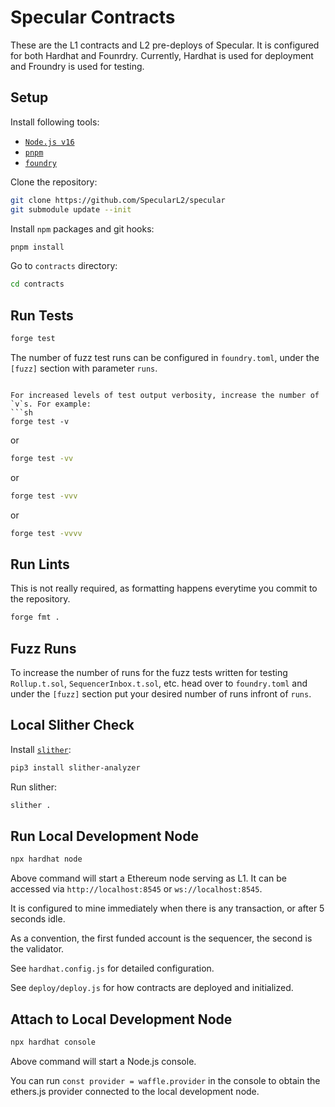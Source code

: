 # Specular Contracts

These are the L1 contracts and L2 pre-deploys of Specular. It is configured for both Hardhat and Founrdry.
Currently, Hardhat is used for deployment and Froundry is used for testing.

## Setup

Install following tools:

- [`Node.js v16`](https://nodejs.org/en/)
- [`pnpm`](https://pnpm.io/installation#using-corepack)
- [`foundry`](https://book.getfoundry.sh/getting-started/installation)

Clone the repository:

```sh
git clone https://github.com/SpecularL2/specular
git submodule update --init
```

Install `npm` packages and git hooks:

```sh
pnpm install
```

Go to `contracts` directory:

```sh
cd contracts
```

## Run Tests

```sh
forge test
```

The number of fuzz test runs can be configured in `foundry.toml`, under the `[fuzz]` section with parameter `runs`.
```

For increased levels of test output verbosity, increase the number of `v`s. For example:
```sh
forge test -v
```
or
```sh
forge test -vv
```
or
```sh
forge test -vvv
```
or
```sh
forge test -vvvv
```

## Run Lints

This is not really required, as formatting happens everytime you commit to the repository.

```sh
forge fmt .
```

## Fuzz Runs

To increase the number of runs for the fuzz tests written for testing `Rollup.t.sol`, `SequencerInbox.t.sol`, etc. head over to `foundry.toml` and under the `[fuzz]` section put your desired number of runs infront of `runs`.

## Local Slither Check

Install [`slither`](https://github.com/crytic/slither):

```sh
pip3 install slither-analyzer
```

Run slither:

```sh
slither .
```

## Run Local Development Node

```sh
npx hardhat node
```

Above command will start a Ethereum node serving as L1.
It can be accessed via `http://localhost:8545` or `ws://localhost:8545`.

It is configured to mine immediately when there is any transaction, or after 5 seconds idle.

As a convention, the first funded account is the sequencer, the second is the validator.

See `hardhat.config.js` for detailed configuration.

See `deploy/deploy.js` for how contracts are deployed and initialized.

## Attach to Local Development Node

```sh
npx hardhat console
```

Above command will start a Node.js console.

You can run `const provider = waffle.provider` in the console to obtain the ethers.js provider connected to the local development node.
